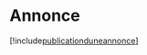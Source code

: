 # Annonce

[!include[publicationduneannonce](annonce.publicationduneannonce.autogen.md)]































































